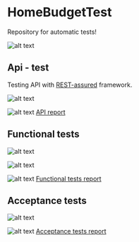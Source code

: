 # HomeBudgetTest
Repository for automatic tests!

![alt text](https://wiki.jenkins-ci.org/download/attachments/327683/JENKINS?version=1&modificationDate=1302750804000 "Jenkins")
## Api - test
Testing API with [REST-assured](https://github.com/jayway/rest-assured) framework.

![alt text](https://github.com/jayway/rest-assured/blob/master/rest-assured-logo-green.png "REST-assured")

![alt text](http://allure.qatools.ru/img/allure-logo.png "Allure report") [API report](http://52.19.25.73/ci/job/home-budget-api-test/Allure_Report/)

## Functional tests

![alt text](http://www.seleniumhq.org/images/selenium-logo.png "Selenium")

![alt text](https://docs.saucelabs.com/images/sauce-labs.bbed5298.png "sauce-labs")


![alt text](http://allure.qatools.ru/img/allure-logo.png "Allure report") [Functional tests report](http://52.19.25.73/ci/job/homebudget-functional-test/Allure_Report/)


## Acceptance tests

![alt text](http://www.thucydides.info/img/serenity-logo.jpg "Serenity BDD")

![alt text](https://avatars2.githubusercontent.com/u/9455201?v=3&s=200 "Serenity BDD report") [Acceptance tests report](http://52.19.25.73/ci/job/home-budget-acceptance-test/Serenity_Report/)

